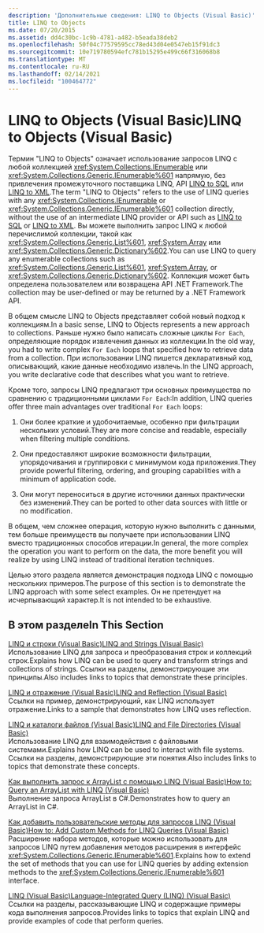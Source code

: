```yaml
---
description: 'Дополнительные сведения: LINQ to Objects (Visual Basic)'
title: LINQ to Objects
ms.date: 07/20/2015
ms.assetid: dd4c30bc-1c9b-4781-a482-b5eada38deb2
ms.openlocfilehash: 50f04c77579595cc78ed43d04e0547eb15f91dc3
ms.sourcegitcommit: 10e719780594efc781b15295e499c66f316068b8
ms.translationtype: MT
ms.contentlocale: ru-RU
ms.lasthandoff: 02/14/2021
ms.locfileid: "100464772"
---
```

# <a name="linq-to-objects-visual-basic"></a><span data-ttu-id="7abc8-103">LINQ to Objects (Visual Basic)</span><span class="sxs-lookup"><span data-stu-id="7abc8-103">LINQ to Objects (Visual Basic)</span></span>

<span data-ttu-id="7abc8-104">Термин "LINQ to Objects" означает использование запросов LINQ с любой коллекцией <xref:System.Collections.IEnumerable> или <xref:System.Collections.Generic.IEnumerable%601> напрямую, без привлечения промежуточного поставщика LINQ, API [LINQ to SQL](../../../../framework/data/adonet/sql/linq/index.md) или [LINQ to XML](../../../../standard/linq/linq-xml-overview.md).</span><span class="sxs-lookup"><span data-stu-id="7abc8-104">The term "LINQ to Objects" refers to the use of LINQ queries with any <xref:System.Collections.IEnumerable> or <xref:System.Collections.Generic.IEnumerable%601> collection directly, without the use of an intermediate LINQ provider or API such as [LINQ to SQL](../../../../framework/data/adonet/sql/linq/index.md) or [LINQ to XML](../../../../standard/linq/linq-xml-overview.md).</span></span> <span data-ttu-id="7abc8-105">Вы можете выполнить запрос LINQ к любой перечислимой коллекции, такой как <xref:System.Collections.Generic.List%601>, <xref:System.Array> или <xref:System.Collections.Generic.Dictionary%602>.</span><span class="sxs-lookup"><span data-stu-id="7abc8-105">You can use LINQ to query any enumerable collections such as <xref:System.Collections.Generic.List%601>, <xref:System.Array>, or <xref:System.Collections.Generic.Dictionary%602>.</span></span> <span data-ttu-id="7abc8-106">Коллекция может быть определена пользователем или возвращена API .NET Framework.</span><span class="sxs-lookup"><span data-stu-id="7abc8-106">The collection may be user-defined or may be returned by a .NET Framework API.</span></span>  
  
 <span data-ttu-id="7abc8-107">В общем смысле LINQ to Objects представляет собой новый подход к коллекциям.</span><span class="sxs-lookup"><span data-stu-id="7abc8-107">In a basic sense, LINQ to Objects represents a new approach to collections.</span></span> <span data-ttu-id="7abc8-108">Раньше нужно было написать сложные циклы `For Each`, определяющие порядок извлечения данных из коллекции.</span><span class="sxs-lookup"><span data-stu-id="7abc8-108">In the old way, you had to write complex `For Each` loops that specified how to retrieve data from a collection.</span></span> <span data-ttu-id="7abc8-109">При использовании LINQ пишется декларативный код, описывающий, какие данные необходимо извлечь.</span><span class="sxs-lookup"><span data-stu-id="7abc8-109">In the LINQ approach, you write declarative code that describes what you want to retrieve.</span></span>  
  
 <span data-ttu-id="7abc8-110">Кроме того, запросы LINQ предлагают три основных преимущества по сравнению с традиционными циклами `For Each`:</span><span class="sxs-lookup"><span data-stu-id="7abc8-110">In addition, LINQ queries offer three main advantages over traditional `For Each` loops:</span></span>  
  
1. <span data-ttu-id="7abc8-111">Они более краткие и удобочитаемые, особенно при фильтрации нескольких условий.</span><span class="sxs-lookup"><span data-stu-id="7abc8-111">They are more concise and readable, especially when filtering multiple conditions.</span></span>  
  
2. <span data-ttu-id="7abc8-112">Они предоставляют широкие возможности фильтрации, упорядочивания и группировки с минимумом кода приложения.</span><span class="sxs-lookup"><span data-stu-id="7abc8-112">They provide powerful filtering, ordering, and grouping capabilities with a minimum of application code.</span></span>  
  
3. <span data-ttu-id="7abc8-113">Они могут переноситься в другие источники данных практически без изменений.</span><span class="sxs-lookup"><span data-stu-id="7abc8-113">They can be ported to other data sources with little or no modification.</span></span>  
  
 <span data-ttu-id="7abc8-114">В общем, чем сложнее операция, которую нужно выполнить с данными, тем больше преимуществ вы получаете при использовании LINQ вместо традиционных способов итерации.</span><span class="sxs-lookup"><span data-stu-id="7abc8-114">In general, the more complex the operation you want to perform on the data, the more benefit you will realize by using LINQ instead of traditional iteration techniques.</span></span>  
  
 <span data-ttu-id="7abc8-115">Целью этого раздела является демонстрация подхода LINQ с помощью нескольких примеров.</span><span class="sxs-lookup"><span data-stu-id="7abc8-115">The purpose of this section is to demonstrate the LINQ approach with some select examples.</span></span> <span data-ttu-id="7abc8-116">Он не претендует на исчерпывающий характер.</span><span class="sxs-lookup"><span data-stu-id="7abc8-116">It is not intended to be exhaustive.</span></span>  
  
## <a name="in-this-section"></a><span data-ttu-id="7abc8-117">В этом разделе</span><span class="sxs-lookup"><span data-stu-id="7abc8-117">In This Section</span></span>  

 [<span data-ttu-id="7abc8-118">LINQ и строки (Visual Basic)</span><span class="sxs-lookup"><span data-stu-id="7abc8-118">LINQ and Strings (Visual Basic)</span></span>](linq-and-strings.md)  
 <span data-ttu-id="7abc8-119">Использование LINQ для запроса и преобразования строк и коллекций строк.</span><span class="sxs-lookup"><span data-stu-id="7abc8-119">Explains how LINQ can be used to query and transform strings and collections of strings.</span></span> <span data-ttu-id="7abc8-120">Ссылки на разделы, демонстрирующие эти принципы.</span><span class="sxs-lookup"><span data-stu-id="7abc8-120">Also includes links to topics that demonstrate these principles.</span></span>  
  
 [<span data-ttu-id="7abc8-121">LINQ и отражение (Visual Basic)</span><span class="sxs-lookup"><span data-stu-id="7abc8-121">LINQ and Reflection (Visual Basic)</span></span>](linq-and-reflection.md)  
 <span data-ttu-id="7abc8-122">Ссылки на пример, демонстрирующий, как LINQ использует отражение.</span><span class="sxs-lookup"><span data-stu-id="7abc8-122">Links to a sample that demonstrates how LINQ uses reflection.</span></span>  
  
 [<span data-ttu-id="7abc8-123">LINQ и каталоги файлов (Visual Basic)</span><span class="sxs-lookup"><span data-stu-id="7abc8-123">LINQ and File Directories (Visual Basic)</span></span>](linq-and-file-directories.md)  
 <span data-ttu-id="7abc8-124">Использование LINQ для взаимодействия с файловыми системами.</span><span class="sxs-lookup"><span data-stu-id="7abc8-124">Explains how LINQ can be used to interact with file systems.</span></span> <span data-ttu-id="7abc8-125">Ссылки на разделы, демонстрирующие эти понятия.</span><span class="sxs-lookup"><span data-stu-id="7abc8-125">Also includes links to topics that demonstrate these concepts.</span></span>  
  
 [<span data-ttu-id="7abc8-126">Как выполнить запрос к ArrayList с помощью LINQ (Visual Basic)</span><span class="sxs-lookup"><span data-stu-id="7abc8-126">How to: Query an ArrayList with LINQ (Visual Basic)</span></span>](how-to-query-an-arraylist-with-linq.md)  
 <span data-ttu-id="7abc8-127">Выполнение запроса ArrayList в C#.</span><span class="sxs-lookup"><span data-stu-id="7abc8-127">Demonstrates how to query an ArrayList in C#.</span></span>  
  
 [<span data-ttu-id="7abc8-128">Как добавить пользовательские методы для запросов LINQ (Visual Basic)</span><span class="sxs-lookup"><span data-stu-id="7abc8-128">How to: Add Custom Methods for LINQ Queries (Visual Basic)</span></span>](how-to-add-custom-methods-for-linq-queries.md)  
 <span data-ttu-id="7abc8-129">Расширение набора методов, которые можно использовать для запросов LINQ путем добавления методов расширения в интерфейс <xref:System.Collections.Generic.IEnumerable%601>.</span><span class="sxs-lookup"><span data-stu-id="7abc8-129">Explains how to extend the set of methods that you can use for LINQ queries by adding extension methods to the <xref:System.Collections.Generic.IEnumerable%601> interface.</span></span>  
  
 [<span data-ttu-id="7abc8-130">LINQ (Visual Basic)</span><span class="sxs-lookup"><span data-stu-id="7abc8-130">Language-Integrated Query (LINQ) (Visual Basic)</span></span>](index.md)  
 <span data-ttu-id="7abc8-131">Ссылки на разделы, рассказывающие LINQ и содержащие примеры кода выполнения запросов.</span><span class="sxs-lookup"><span data-stu-id="7abc8-131">Provides links to topics that explain LINQ and provide examples of code that perform queries.</span></span>
